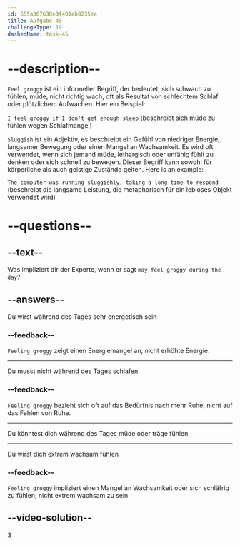 ```yaml
---
id: 655a367638e3f401eb0235ea
title: Aufgabe 45
challengeType: 19
dashedName: task-45
---
```


# --description--

`Feel groggy` ist ein informeller Begriff, der bedeutet, sich schwach zu fühlen, müde, nicht richtig wach, oft als Resultat von schlechtem Schlaf oder plötzlichem Aufwachen. Hier ein Beispiel:

`I feel groggy if I don't get enough sleep` (beschreibt sich müde zu fühlen wegen Schlafmangel)

`Sluggish` ist ein Adjektiv, es beschreibt ein Gefühl von niedriger Energie, langsamer Bewegung oder einen Mangel an Wachsamkeit. Es wird oft verwendet, wenn sich jemand müde, lethargisch oder unfähig fühlt zu denken oder sich schnell zu bewegen. Dieser Begriff kann sowohl für körperliche als auch geistige Zustände gelten. Here is an example:

`The computer was running sluggishly, taking a long time to respond` (beschreibt die langsame Leistung, die metaphorisch für ein lebloses Objekt verwendet wird)

# --questions--

## --text--

Was impliziert dir der Experte, wenn er sagt `may feel groggy during the day`?

## --answers--

Du wirst während des Tages sehr energetisch sein

### --feedback--

`Feeling groggy` zeigt einen Energiemangel an, nicht erhöhte Energie.

---

Du musst nicht während des Tages schlafen

### --feedback--

`Feeling groggy` bezieht sich oft auf das Bedürfnis nach mehr Ruhe, nicht auf das Fehlen von Ruhe.

---

Du könntest dich während des Tages müde oder träge fühlen

---

Du wirst dich extrem wachsam fühlen

### --feedback--

`Feeling groggy` impliziert einen Mangel an Wachsamkeit oder sich schläfrig zu fühlen, nicht extrem wachsam zu sein.

## --video-solution--

3
